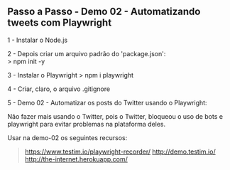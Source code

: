 ## Passo a Passo - Demo 02 - Automatizando tweets com Playwright

1 - Instalar o Node.js

2 - Depois criar um arquivo padrão do 'package.json':   
    > npm init -y
    
3 - Instalar o Playwright
    > npm i playwright

4 - Criar, claro, o arquivo .gitignore

5 - Demo 02 - Automatizar os posts do Twitter usando o Playwright:

Não fazer mais usando o Twitter, pois o Twitter, bloqueou o uso de bots e playwright para evitar problemas na plataforma deles.

Usar na demo-02 os seguintes recursos:

>  https://www.testim.io/playwright-recorder/
>  http://demo.testim.io/
>  http://the-internet.herokuapp.com/
